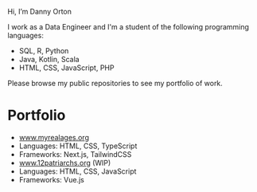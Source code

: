 Hi, I’m Danny Orton

I work as a Data Engineer and I'm a student of the following programming languages:

* SQL, R, Python
* Java, Kotlin, Scala
* HTML, CSS, JavaScript, PHP

Please browse my public repositories to see my portfolio of work.

# Portfolio
* www.myrealages.org
 * Languages: HTML, CSS, TypeScript
 * Frameworks: Next.js, TailwindCSS
* www.12patriarchs.org (WIP)
 * Languages: HTML, CSS, JavaScript
 * Frameworks: Vue.js
